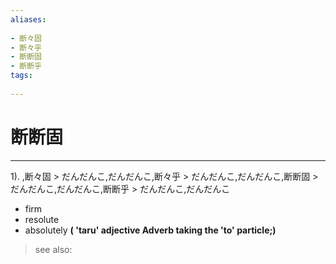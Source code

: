 ```yaml
---
aliases:
    
- 断々固
- 断々乎
- 断断固
- 断断乎
tags:
    
---
```


# 断断固
---
1).
,断々固 > だんだんこ,だんだんこ,断々乎 > だんだんこ,だんだんこ,断断固 > だんだんこ,だんだんこ,断断乎 > だんだんこ,だんだんこ

- firm
- resolute
- absolutely
**( 'taru' adjective Adverb taking the 'to' particle;)**
> see also: 
            